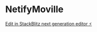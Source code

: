 # NetifyMoville

[Edit in StackBlitz next generation editor ⚡️](https://stackblitz.com/~/github.com/VicViko/NetifyMoville)